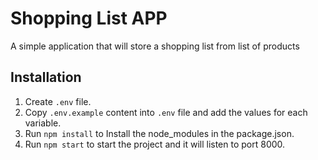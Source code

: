 # Shopping List APP

A simple application that will store a shopping list from list of products

## Installation

1. Create `.env` file.
2. Copy `.env.example` content into `.env` file and add the values for each variable.
3. Run `npm install` to Install the node_modules in the package.json.
4. Run `npm start` to start the project and it will listen to port 8000.
